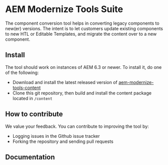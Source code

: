 AEM Modernize Tools Suite
==========================

The component conversion tool helps in converting legacy components to new(er) versions. The intent is to let customers update existing components to new HTL or Editable Templates, and migrate the content over to a new component.

Install
-------

The tool should work on instances of AEM 6.3 or newer. To install it, do one of the following:

* Download and install the latest released version of [aem-modernize-tools-content](https://repo.adobe.com/nexus/content/groups/public/com/adobe/cq/aem-modernize-tools-content/)
* Clone this git repository, then build and install the content package located in `/content`

How to contribute
-----------------

We value your feedback. You can contribute to improving the tool by:

* Logging issues in the Github issue tracker
* Forking the repository and sending pull requests

Documentation
-------------

